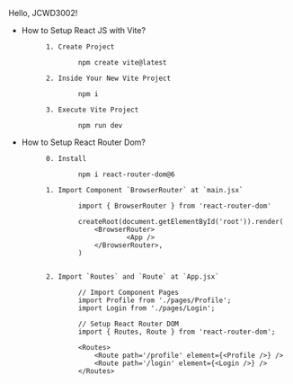 Hello, JCWD3002!

- How to Setup React JS with Vite?

            1. Create Project

                    npm create vite@latest
            
            2. Inside Your New Vite Project

                    npm i 
            
            3. Execute Vite Project

                    npm run dev

- How to Setup React Router Dom?

            0. Install

                    npm i react-router-dom@6

            1. Import Component `BrowserRouter` at `main.jsx`

                    import { BrowserRouter } from 'react-router-dom'

                    createRoot(document.getElementById('root')).render(
                        <BrowserRouter>
                                <App />
                        </BrowserRouter>,
                    )


            2. Import `Routes` and `Route` at `App.jsx`

                    // Import Component Pages
                    import Profile from './pages/Profile';
                    import Login from './pages/Login';

                    // Setup React Router DOM
                    import { Routes, Route } from 'react-router-dom';

                    <Routes>
                        <Route path='/profile' element={<Profile />} />
                        <Route path='/login' element={<Login />} /> 
                    </Routes>
